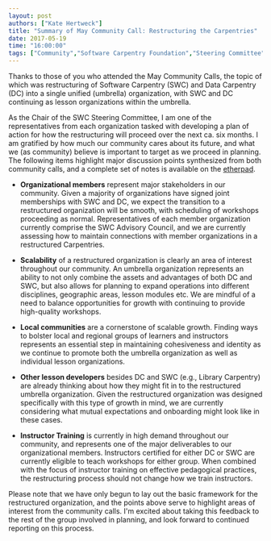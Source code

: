 ```yaml
---
layout: post
authors: ["Kate Hertweck"]
title: "Summary of May Community Call: Restructuring the Carpentries"
date: 2017-05-19
time: "16:00:00"
tags: ["Community","Software Carpentry Foundation","Steering Committee", "Software Carpentry"]
---
```


Thanks to those of you who attended the May Community Calls, the topic of which was 
restructuring of Software Carpentry (SWC) and Data Carpentry (DC) into a single unified 
(umbrella) organization, with SWC and DC continuing as lesson organizations within the 
umbrella.

As the Chair of the SWC Steering Committee, I am one of the representatives 
from each organization tasked with developing a plan of action for how the restructuring 
will proceed over the next ca. six months. I am gratified by how much our community cares 
about its future, and what we (as community) believe is important to target as we proceed 
in planning. The following items highlight major discussion points synthesized from both 
community calls, and a complete set of notes is available on the 
[etherpad](http://pad.software-carpentry.org/community-call-2017-05-18).

* **Organizational members** represent major stakeholders in our community. Given a 
majority of organizations have signed joint memberships with SWC and DC, we expect the 
transition to a restructured organization will be smooth, with scheduling of workshops 
proceeding as normal. Representatives of each member organization currently comprise the 
SWC Advisory Council, and we are currently assessing how to maintain connections with 
member organizations in a restructured Carpentries.

* **Scalability** of a restructured organization is clearly an area of interest throughout 
our community. An umbrella organization represents an ability to not only combine the 
assets and advantages of both DC and SWC, but also allows for planning to expand 
operations into different disciplines, geographic areas, lesson modules etc. We are 
mindful of a need to balance opportunities for growth with continuing to provide 
high-quality workshops.

* **Local communities** are a cornerstone of scalable growth. Finding ways to bolster 
local and regional groups of learners and instructors represents an essential step in 
maintaining cohesiveness and identity as we continue to promote both the umbrella 
organization as well as individual lesson organizations.

* **Other lesson developers** besides DC and SWC (e.g., Library Carpentry) are already 
thinking about how they might fit in to the restructured umbrella organization. Given the 
restructured organization was designed specifically with this type of growth in mind, we 
are currently considering what mutual expectations and onboarding might look like in these 
cases.

* **Instructor Training** is currently in high demand throughout our community, and 
represents one of the major deliverables to our organizational members. Instructors 
certified for either DC or SWC are currently eligible to teach workshops for either group. 
When combined with the focus of instructor training on effective pedagogical practices, 
the restructuring process should not change how we train instructors.

Please note that we have only begun to lay out the basic framework for the restructured 
organization, and the points above serve to highlight areas of interest from the community 
calls. I'm excited about taking this feedback to the rest of the group involved in 
planning, and look forward to continued reporting on this process.
